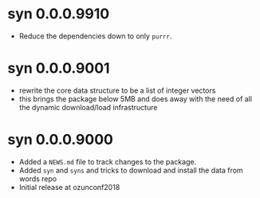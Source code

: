 # syn 0.0.0.9910

* Reduce the dependencies down to only `purrr`.

# syn 0.0.0.9001

* rewrite the core data structure to be a list of integer vectors
* this brings the package below 5MB and does away with the need of all the
  dynamic download/load infrastructure

# syn 0.0.0.9000

* Added a `NEWS.md` file to track changes to the package.
* Added `syn` and `syns` and tricks to download and install the data from words repo
* Initial release at ozunconf2018
